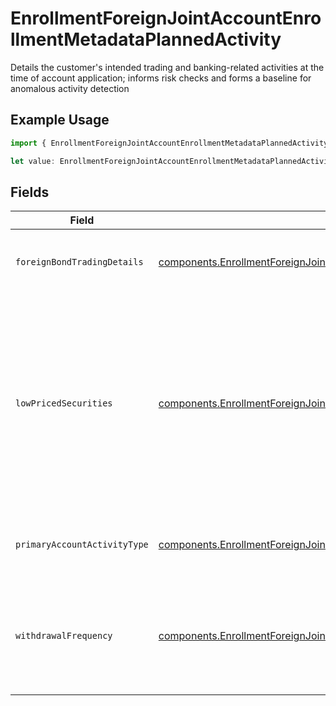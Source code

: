 # EnrollmentForeignJointAccountEnrollmentMetadataPlannedActivity

Details the customer's intended trading and banking-related activities at the time of account application; informs risk checks and forms a baseline for anomalous activity detection

## Example Usage

```typescript
import { EnrollmentForeignJointAccountEnrollmentMetadataPlannedActivity } from "@apexfintechsolutions/ascend-sdk/models/components";

let value: EnrollmentForeignJointAccountEnrollmentMetadataPlannedActivity = {};
```

## Fields

| Field                                                                                                                                                                                        | Type                                                                                                                                                                                         | Required                                                                                                                                                                                     | Description                                                                                                                                                                                  | Example                                                                                                                                                                                      |
| -------------------------------------------------------------------------------------------------------------------------------------------------------------------------------------------- | -------------------------------------------------------------------------------------------------------------------------------------------------------------------------------------------- | -------------------------------------------------------------------------------------------------------------------------------------------------------------------------------------------- | -------------------------------------------------------------------------------------------------------------------------------------------------------------------------------------------- | -------------------------------------------------------------------------------------------------------------------------------------------------------------------------------------------- |
| `foreignBondTradingDetails`                                                                                                                                                                  | [components.EnrollmentForeignJointAccountEnrollmentMetadataForeignBondTradingDetails](../../models/components/enrollmentforeignjointaccountenrollmentmetadataforeignbondtradingdetails.md)   | :heavy_minus_sign:                                                                                                                                                                           | The foreign bond trading countries details                                                                                                                                                   |                                                                                                                                                                                              |
| `lowPricedSecurities`                                                                                                                                                                        | [components.EnrollmentForeignJointAccountEnrollmentMetadataLowPricedSecurities](../../models/components/enrollmentforeignjointaccountenrollmentmetadatalowpricedsecurities.md)               | :heavy_minus_sign:                                                                                                                                                                           | The account anticipates trading in securities trading for less than $5 per share and are typically traded over-the-counter (OTC) or through pink sheets                                      |                                                                                                                                                                                              |
| `primaryAccountActivityType`                                                                                                                                                                 | [components.EnrollmentForeignJointAccountEnrollmentMetadataPrimaryAccountActivityType](../../models/components/enrollmentforeignjointaccountenrollmentmetadataprimaryaccountactivitytype.md) | :heavy_minus_sign:                                                                                                                                                                           | The primary account activity type                                                                                                                                                            | ACTIVE_TRADING                                                                                                                                                                               |
| `withdrawalFrequency`                                                                                                                                                                        | [components.EnrollmentForeignJointAccountEnrollmentMetadataWithdrawalFrequency](../../models/components/enrollmentforeignjointaccountenrollmentmetadatawithdrawalfrequency.md)               | :heavy_minus_sign:                                                                                                                                                                           | The frequency by which cash is anticipated to be withdrawn from the account                                                                                                                  | FREQUENT                                                                                                                                                                                     |